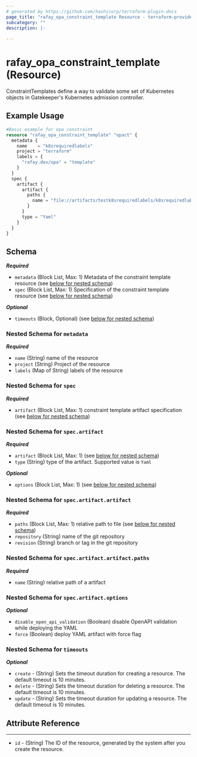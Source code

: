 ```yaml
---
# generated by https://github.com/hashicorp/terraform-plugin-docs
page_title: "rafay_opa_constraint_template Resource - terraform-provider-rafay"
subcategory: ""
description: |-
  
---
```


# rafay_opa_constraint_template (Resource)

ConstraintTemplates define a way to validate some set of Kubernetes objects in Gatekeeper's Kubernetes admission controller.

## Example Usage

```terraform
#Basic example for opa constraint
resource "rafay_opa_constraint_template" "opact" {
  metadata {
    name    = "k8srequiredlabels"
    project = "terraform"
    labels = {
      "rafay.dev/opa" = "template"
    }
  }
  spec {
    artifact {
      artifact {
        paths {
          name = "file://artifacts/testk8srequiredlabels/k8srequiredlabels.yaml"
        }
      }
      type = "Yaml"
    }
  }
}
```

<!-- schema generated by tfplugindocs -->
## Schema

***Required***

- `metadata` (Block List, Max: 1) Metadata of the constraint template resource (see [below for nested schema](#nestedblock--metadata))
- `spec` (Block List, Max: 1) Specification of the constraint template resource (see [below for nested schema](#nestedblock--spec))

***Optional***

- `timeouts` (Block, Optional) (see [below for nested schema](#nestedblock--timeouts))

<a id="nestedblock--metadata"></a>
### Nested Schema for `metadata`

***Required***

- `name` (String) name of the resource
- `project` (String) Project of the resource
- `labels` (Map of String) labels of the resource


<a id="nestedblock--spec"></a>
### Nested Schema for `spec`

***Required***

- `artifact` (Block List, Max: 1) constraint template artifact specification (see [below for nested schema](#nestedblock--spec--artifact))

<a id="nestedblock--spec--artifact"></a>
### Nested Schema for `spec.artifact`

***Required***

- `artifact` (Block List, Max: 1) (see [below for nested schema](#nestedblock--spec--artifact--artifact))
- `type` (String) type of the artifact. Supported value is `Yaml`

***Optional***

- `options` (Block List, Max: 1) (see [below for nested schema](#nestedblock--spec--artifact--options))

<a id="nestedblock--spec--artifact--artifact"></a>
### Nested Schema for `spec.artifact.artifact`

***Required***

- `paths` (Block List, Max: 1) relative path to file (see [below for nested schema](#nestedblock--spec--artifact--artifact--paths))
- `repository` (String) name of the git repository
- `revision` (String) branch or tag in the git repository


<a id="nestedblock--spec--artifact--artifact--paths"></a>
### Nested Schema for `spec.artifact.artifact.paths`

***Required***

- `name` (String) relative path of a artifact

<a id="nestedblock--spec--artifact--options"></a>
### Nested Schema for `spec.artifact.options`

***Optional***

- `disable_open_api_validation` (Boolean) disable OpenAPI validation while deploying the YAML
- `force` (Boolean) deploy YAML artifact with force flag

<a id="nestedblock--timeouts"></a>
### Nested Schema for `timeouts`

***Optional***
- `create` - (String) Sets the timeout duration for creating a resource. The default timeout is 10 minutes. 
- `delete` - (String) Sets the timeout duration for deleting a resource. The default timeout is 10 minutes. 
- `update` - (String) Sets the timeout duration for updating a resource. The default timeout is 10 minutes. 


## Attribute Reference

---

- `id` - (String) The ID of the resource, generated by the system after you create the resource.
